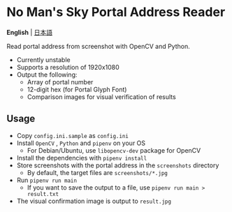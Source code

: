# No Man's Sky Portal Address Reader

**English** | [日本語](README.ja.md)

Read portal address from screenshot with OpenCV and Python.

- Currently unstable
- Supports a resolution of 1920x1080
- Output the following:
    - Array of portal number
    - 12-digit hex (for Portal Glyph Font)
    - Comparison images for visual verification of results

## Usage

- Copy `config.ini.sample` as `config.ini`
- Install `OpenCV` , `Python` and `pipenv` on your OS
    - For Debian/Ubuntu, use `libopencv-dev` package for OpenCV
- Install the dependencies with `pipenv install`
- Store screenshots with the portal address in the `screenshots` directory
    - By default, the target files are `screenshots/*.jpg`
- Run `pipenv run main`
    - If you want to save the output to a file, use `pipenv run main > result.txt`
- The visual confirmation image is output to `result.jpg`

